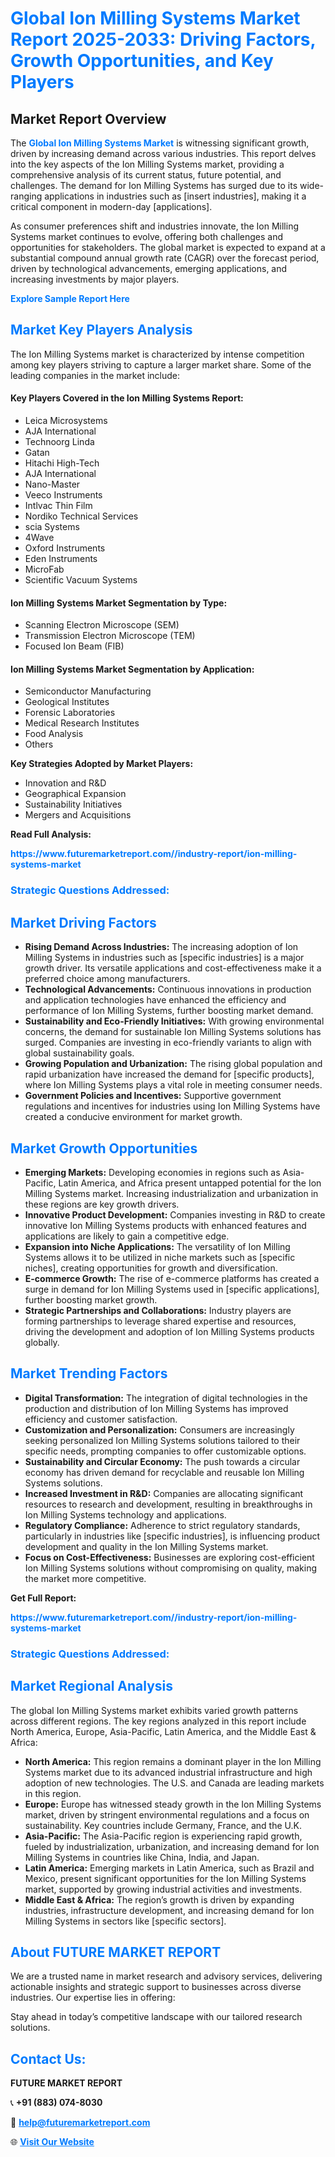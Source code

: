 <h1 style="color: #007BFF;">Global Ion Milling Systems Market Report 2025-2033: Driving Factors, Growth Opportunities, and Key Players</h1>

<section id="overview">
<h2>Market Report Overview</h2>
<p>The <a href="https://www.futuremarketreport.com//industry-report/ion-milling-systems-market" style="color: #007BFF; text-decoration: none;"><strong>Global Ion Milling Systems Market</strong></a> is witnessing significant growth, driven by increasing demand across various industries. This report delves into the key aspects of the Ion Milling Systems market, providing a comprehensive analysis of its current status, future potential, and challenges. The demand for Ion Milling Systems has surged due to its wide-ranging applications in industries such as [insert industries], making it a critical component in modern-day [applications].</p>
<p>As consumer preferences shift and industries innovate, the Ion Milling Systems market continues to evolve, offering both challenges and opportunities for stakeholders. The global market is expected to expand at a substantial compound annual growth rate (CAGR) over the forecast period, driven by technological advancements, emerging applications, and increasing investments by major players.</p>
</section>

<section id="overview">
<p><a href="https://www.futuremarketreport.com//request-sample/reportId=46619" style="color: #007BFF; text-decoration: none;"><strong>Explore Sample Report Here</strong></a></p>
</section>

<section id="key-players">
<h2 style="color: #007BFF;">Market Key Players Analysis</h2>
<p>The Ion Milling Systems market is characterized by intense competition among key players striving to capture a larger market share. Some of the leading companies in the market include:</p>
<h4>Key Players Covered in the Ion Milling Systems Report:</h4>
<ul><li>Leica Microsystems</li><li>AJA International</li><li>Technoorg Linda</li><li>Gatan</li><li>Hitachi High-Tech</li><li>AJA International</li><li>Nano-Master</li><li>Veeco Instruments</li><li>Intlvac Thin Film</li><li>Nordiko Technical Services</li><li>scia Systems</li><li>4Wave</li><li>Oxford Instruments</li><li>Eden Instruments</li><li>MicroFab</li><li>Scientific Vacuum Systems</li></ul>
<h4>Ion Milling Systems Market Segmentation by Type:</h4>
<ul><li>Scanning Electron Microscope (SEM)</li><li>Transmission Electron Microscope (TEM)</li><li>Focused Ion Beam (FIB)</li></ul>

<h4>Ion Milling Systems Market Segmentation by Application:</h4>
<ul><li>Semiconductor Manufacturing</li><li>Geological Institutes</li><li>Forensic Laboratories</li><li>Medical Research Institutes</li><li>Food Analysis</li><li>Others</li></ul>
<p><strong>Key Strategies Adopted by Market Players:</strong></p>
<ul>
<li>Innovation and R&D</li>
<li>Geographical Expansion</li>
<li>Sustainability Initiatives</li>
<li>Mergers and Acquisitions</li>
</ul>
</section>

<section>
<p><strong>Read Full Analysis: </strong></p><a href="https://www.futuremarketreport.com//industry-report/ion-milling-systems-market" style="color: #007BFF; text-decoration: none;"><strong>https://www.futuremarketreport.com//industry-report/ion-milling-systems-market</strong></a>
<h3 style="color: #007BFF;">Strategic Questions Addressed:</h3>
</section>

<section id="driving-factors">
<h2 style="color: #007BFF;">Market Driving Factors</h2>
<ul>
<li><strong>Rising Demand Across Industries:</strong> The increasing adoption of Ion Milling Systems in industries such as [specific industries] is a major growth driver. Its versatile applications and cost-effectiveness make it a preferred choice among manufacturers.</li>
<li><strong>Technological Advancements:</strong> Continuous innovations in production and application technologies have enhanced the efficiency and performance of Ion Milling Systems, further boosting market demand.</li>
<li><strong>Sustainability and Eco-Friendly Initiatives:</strong> With growing environmental concerns, the demand for sustainable Ion Milling Systems solutions has surged. Companies are investing in eco-friendly variants to align with global sustainability goals.</li>
<li><strong>Growing Population and Urbanization:</strong> The rising global population and rapid urbanization have increased the demand for [specific products], where Ion Milling Systems plays a vital role in meeting consumer needs.</li>
<li><strong>Government Policies and Incentives:</strong> Supportive government regulations and incentives for industries using Ion Milling Systems have created a conducive environment for market growth.</li>
</ul>
</section>

<section id="growth-opportunities">
<h2 style="color: #007BFF;">Market Growth Opportunities</h2>
<ul>
<li><strong>Emerging Markets:</strong> Developing economies in regions such as Asia-Pacific, Latin America, and Africa present untapped potential for the Ion Milling Systems market. Increasing industrialization and urbanization in these regions are key growth drivers.</li>
<li><strong>Innovative Product Development:</strong> Companies investing in R&D to create innovative Ion Milling Systems products with enhanced features and applications are likely to gain a competitive edge.</li>
<li><strong>Expansion into Niche Applications:</strong> The versatility of Ion Milling Systems allows it to be utilized in niche markets such as [specific niches], creating opportunities for growth and diversification.</li>
<li><strong>E-commerce Growth:</strong> The rise of e-commerce platforms has created a surge in demand for Ion Milling Systems used in [specific applications], further boosting market growth.</li>
<li><strong>Strategic Partnerships and Collaborations:</strong> Industry players are forming partnerships to leverage shared expertise and resources, driving the development and adoption of Ion Milling Systems products globally.</li>
</ul>
</section>

<section id="trending-factors">
<h2 style="color: #007BFF;">Market Trending Factors</h2>
<ul>
<li><strong>Digital Transformation:</strong> The integration of digital technologies in the production and distribution of Ion Milling Systems has improved efficiency and customer satisfaction.</li>
<li><strong>Customization and Personalization:</strong> Consumers are increasingly seeking personalized Ion Milling Systems solutions tailored to their specific needs, prompting companies to offer customizable options.</li>
<li><strong>Sustainability and Circular Economy:</strong> The push towards a circular economy has driven demand for recyclable and reusable Ion Milling Systems solutions.</li>
<li><strong>Increased Investment in R&D:</strong> Companies are allocating significant resources to research and development, resulting in breakthroughs in Ion Milling Systems technology and applications.</li>
<li><strong>Regulatory Compliance:</strong> Adherence to strict regulatory standards, particularly in industries like [specific industries], is influencing product development and quality in the Ion Milling Systems market.</li>
<li><strong>Focus on Cost-Effectiveness:</strong> Businesses are exploring cost-efficient Ion Milling Systems solutions without compromising on quality, making the market more competitive.</li>
</ul>
</section>

<section>
<p><strong>Get Full Report: </strong></p><a href="https://www.futuremarketreport.com//industry-report/ion-milling-systems-market" style="color: #007BFF; text-decoration: none;"><strong>https://www.futuremarketreport.com//industry-report/ion-milling-systems-market</strong></a>
<h3 style="color: #007BFF;">Strategic Questions Addressed:</h3>
</section>


<section id="regional-analysis">
<h2 style="color: #007BFF;">Market Regional Analysis</h2>
<p>The global Ion Milling Systems market exhibits varied growth patterns across different regions. The key regions analyzed in this report include North America, Europe, Asia-Pacific, Latin America, and the Middle East & Africa:</p>
<ul>
<li><strong>North America:</strong> This region remains a dominant player in the Ion Milling Systems market due to its advanced industrial infrastructure and high adoption of new technologies. The U.S. and Canada are leading markets in this region.</li>
<li><strong>Europe:</strong> Europe has witnessed steady growth in the Ion Milling Systems market, driven by stringent environmental regulations and a focus on sustainability. Key countries include Germany, France, and the U.K.</li>
<li><strong>Asia-Pacific:</strong> The Asia-Pacific region is experiencing rapid growth, fueled by industrialization, urbanization, and increasing demand for Ion Milling Systems in countries like China, India, and Japan.</li>
<li><strong>Latin America:</strong> Emerging markets in Latin America, such as Brazil and Mexico, present significant opportunities for the Ion Milling Systems market, supported by growing industrial activities and investments.</li>
<li><strong>Middle East & Africa:</strong> The region’s growth is driven by expanding industries, infrastructure development, and increasing demand for Ion Milling Systems in sectors like [specific sectors].</li>
</ul>
</section>

<footer>
<h2 style="color: #007BFF;">About FUTURE MARKET REPORT</h2>
<p>We are a trusted name in market research and advisory services, delivering actionable insights and strategic support to businesses across diverse industries. Our expertise lies in offering:</p>

<p>Stay ahead in today’s competitive landscape with our tailored research solutions.</p>

<h2 style="color: #007BFF;">Contact Us:</h2>
<p><strong>FUTURE MARKET REPORT</strong></p>
<p>📞 <strong>+91 (883) 074-8030</strong></p>
<p>📧 <strong><a href="mailto:help@futuremarketreport.com" style="color: #007BFF;">help@futuremarketreport.com</a></strong></p>
<p>🌐 <strong><a href="https://www.futuremarketreport.com/" style="color: #007BFF;">Visit Our Website</a></strong></p>
</footer>